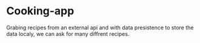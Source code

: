 # Cooking-app
Grabing recipes from an external api and with data presistence to store the data localy, we can ask for many diffrent recipes.

